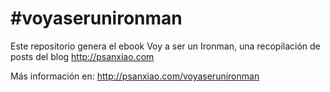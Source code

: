 # \#voyaserunironman

Este repositorio genera el ebook Voy a ser un Ironman, una recopilación de posts del blog http://psanxiao.com

Más información en: http://psanxiao.com/voyaserunironman

